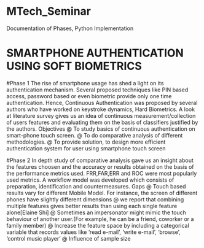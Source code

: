 # MTech_Seminar
Documentation of Phases, Python Implementation

# SMARTPHONE AUTHENTICATION USING SOFT BIOMETRICS

#Phase 1 
The rise of smartphone usage has shed a light on its authentication mechanism. Several proposed techniques like PIN based access, password based or even biometric
provide only one time authentication. Hence, Continuous Authentication was proposed by several authors who have worked on keystroke dynamics, Hard Biometrics.
A look at literature survey gives us an idea of continuous measurement/collection of users features and evaluating them on the basis of classifiers justified by the authors.
Objectives
  @ To study basics of continuous authentication on smart-phone touch screen.
  @ To do comparative analysis of different methodologies.
  @ To provide solution, to design more efficient authentication system for user using smartphone touch screen


#Phase 2
In depth study of comparative analysis gave us an insight about the features choosen and the accuracy or results obtained on the basis of the performance metrics used.
FRR,FAR,ERR and ROC were most popularly used metrics. A workflow model was developed which consists of preparation, identification and countermeasures.
Gaps
  @ Touch based results vary for different Mobile Model. For instance, the screen of different phones have slightly different dimensions
  @ we report that combining multiple features gives better results than using each single feature alone[Elaine Shi]
  @ Sometimes an impersonator might mimic the touch behaviour of another user.(For example, he can be a friend, coworker or a family member)
  @ Increase the feature space by including a categorical variable that records values like ‘read e-mail’, ‘write e-mail’, ‘browse’, ‘control music player’
  @ Influence of sample size
  
